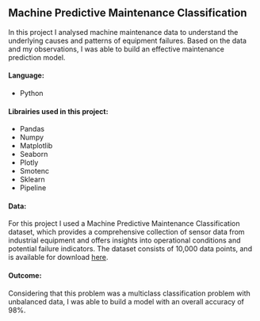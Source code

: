 ## Machine Predictive Maintenance Classification

In this project I analysed machine maintenance data to understand the underlying causes and patterns of equipment failures. Based on the data and my observations, I was able to build an effective maintenance prediction model.

#### Language:
- Python

#### Librairies used in this project:
- Pandas
- Numpy
- Matplotlib
- Seaborn
- Plotly
- Smotenc
- Sklearn
- Pipeline

#### Data:
For this project I used a Machine Predictive Maintenance Classification dataset, which provides a comprehensive collection of sensor data from industrial equipment and offers insights into operational conditions and potential failure indicators. The dataset consists of 10,000 data points, and is available for download [here](https://www.kaggle.com/datasets/shivamb/machine-predictive-maintenance-classification).

#### Outcome:
Considering that this problem was a multiclass classification problem with unbalanced data, I was able to build a model with an overall accuracy of 98%. 

